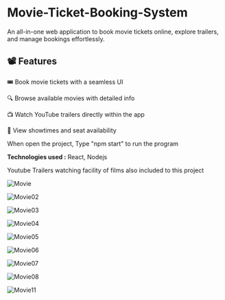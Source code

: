 # Movie-Ticket-Booking-System

An all-in-one web application to book movie tickets online, explore trailers, and manage bookings effortlessly.

<h2>📽️ Features</h2> 

🎟️ Book movie tickets with a seamless UI

🔍 Browse available movies with detailed info

📺 Watch YouTube trailers directly within the app

📆 View showtimes and seat availability

When open the project, Type "npm start" to run the program

**Technologies used :** 
React, Nodejs

Youtube Trailers watching facility of films also included to this project

![Movie](https://github.com/user-attachments/assets/1202a48a-627e-4b12-b235-6007a681ec67)

![Movie02](https://github.com/user-attachments/assets/3f9cc890-c95b-4584-b580-aa5f296a3ec2)

![Movie03](https://github.com/user-attachments/assets/dd1f1cde-c5fb-430c-81ee-8dd65f3b0367)

![Movie04](https://github.com/user-attachments/assets/d4398ad9-aabb-459a-8728-634ad46b23e0)

![Movie05](https://github.com/user-attachments/assets/49c877f1-493a-4fb5-a757-cd2557a8f84b)

![Movie06](https://github.com/user-attachments/assets/4cf0beee-2d77-4416-8600-251269d20529)

![Movie07](https://github.com/user-attachments/assets/5e92e7c6-6e15-48b3-9acc-06243d2a64ff)

![Movie08](https://github.com/user-attachments/assets/ea1990d2-088d-499b-86c3-03f4a96b6259)

![Movie11](https://github.com/user-attachments/assets/0a74bbe7-b838-465d-af78-56dce5ac7044)
